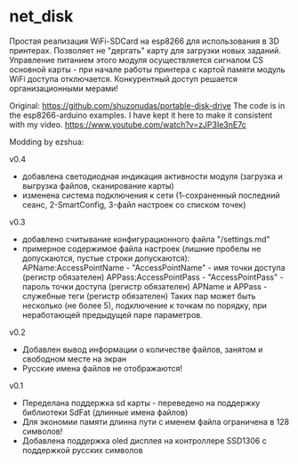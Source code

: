 # net_disk

Простая реализация WiFi-SDCard на esp8266 для использования в 3D принтерах. 
Позволяет не "дергать" карту для загрузки новых заданий.
Управление питанием этого модуля осуществляется сигналом CS основной карты - при начале 
работы принтера с картой памяти модуль WiFi доступа отключается. 
Конкурентный доступ решается организационными мерами! 

Original: https://github.com/shuzonudas/portable-disk-drive
The code is in the esp8266-arduino examples. 
I have kept it here to make it consistent with my video.
https://www.youtube.com/watch?v=zJP3Ie3nE7c


Modding by ezshua:

v0.4
- добавлена светодиодная индикация активности модуля (загрузка и выгрузка файлов, сканирование карты)
- изменена система подключения к сети (1-сохраненный последний сеанс, 2-SmartConfig, 3-файл настроек со списком точек)

v0.3
- добавлено считывание конфигурационного файла "/settings.md"
- примерное содержимое файла настроек (лишние пробелы не допускаются, пустые строки допускаются):
  APName:AccessPointName - "AccessPointName" - имя точки доступа (регистр обязателен)
  APPass:AccessPointPass - "AccessPointPass" - пароль точки доступа (регистр обязателен)
  APName и APPass - служебные теги (регистр обязателен)
  Таких пар может быть несколько (не более 5), подключение к точкам по порядку, 
  при неработающей предыдущей паре параметров.
  
v0.2
- Добавлен вывод информации о количестве файлов, занятом и свободном месте на экран
- Русские имена файлов не отображаются!

v0.1
- Переделана поддержка sd карты - переведено на поддержку библиотеки SdFat (длинные имена файлов)
- Для экономии памяти длинна пути с именем файла ограничена в 128 символов!
- Добавлена поддержка oled дисплея на контроллере SSD1306 с поддержкой русских символов
